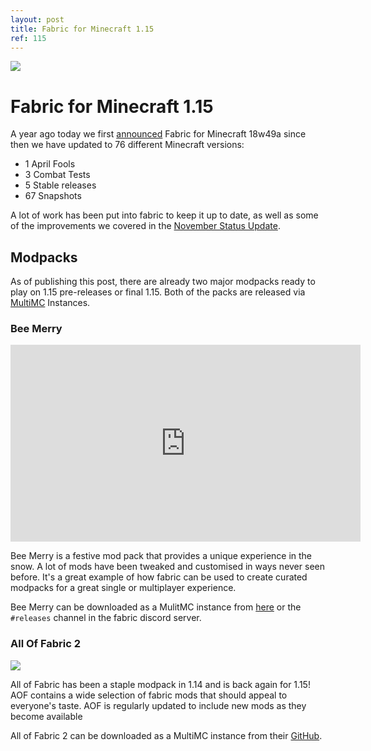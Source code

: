 ```yaml
---
layout: post
title: Fabric for Minecraft 1.15
ref: 115
---
```


![](https://i.imgur.com/5WozN9i.jpg)

# Fabric for Minecraft 1.15

A year ago today we first [announced](https://fabricmc.net/2018/12/10/announcement.html) Fabric for Minecraft 18w49a since then we have updated to 76 different Minecraft versions:

* 1 April Fools
* 3 Combat Tests
* 5 Stable releases
* 67 Snapshots

A lot of work has been put into fabric to keep it up to date, as well as some of the improvements we covered in the [November Status Update](https://fabricmc.net/2019/11/19/nov-status-update.html).


## Modpacks
As of publishing this post, there are already two major modpacks ready to play on 1.15 pre-releases or final 1.15. Both of the packs are released via [MultiMC](https://multimc.org/) Instances.


### Bee Merry

<iframe width="560" height="315" src="https://www.youtube.com/embed/26TmhVDTXHE" frameborder="0" allow="accelerometer; autoplay; encrypted-media; gyroscope; picture-in-picture" allowfullscreen></iframe>

Bee Merry is a festive mod pack that provides a unique experience in the snow. A lot of mods have been tweaked and customised in ways never seen before. It's a great example of how fabric can be used to create curated modpacks for a great single or multiplayer experience. 

Bee Merry can be downloaded as a MulitMC instance from [here](http://bouf.hoborific.com:8080/bee_merry) or the `#releases` channel in the fabric discord server.

### All Of Fabric 2

![](https://i.imgur.com/Po3WAQC.jpg)


All of Fabric has been a staple modpack in 1.14 and is back again for 1.15! AOF contains a wide selection of fabric mods that should appeal to everyone's taste. AOF is regularly updated to include new mods as they become available

All of Fabric 2 can be downloaded as a MultiMC instance from their [GitHub](https://github.com/AllOfFabric/AOF-2/releases).